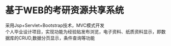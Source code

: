 # 基于WEB的考研资源共享系统<br>
采用Jsp+Servlet+Bootstrap技术，MVC模式开发<br>
个人毕业设计项目，实现功能为经验贴发布浏览，电子资料、纸质资料显示，即数据库的CRUD,数据分页显示，条件查询等功能
